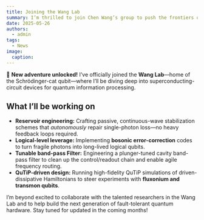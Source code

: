```yaml
---
title: Joining the Wang Lab
summary: I’m thrilled to join Chen Wang’s group to push the frontiers of bosonic error correction in superconducting circuits!
date: 2025-05-26
authors:
  - admin
tags:
  - News
image:
  caption: 
---
```


🚀 **New adventure unlocked!** I’ve officially joined the **Wang Lab**—home of the Schrödinger-cat qubit—where I’ll be diving deep into superconducting-circuit devices for quantum information processing.

## What I’ll be working on

- **Reservoir engineering:** Crafting passive, continuous-wave stabilization schemes that *autonomously* repair single-photon loss—no heavy feedback loops required.
- **Logical-level leverage:** Implementing **bosonic error-correction** codes to turn fragile photons into long-lived logical qubits.  
- **Tunable band-pass Filter:** Engineering a plunger-tuned cavity band-pass filter to clean up the control/readout chain and enable agile frequency routing.  
- **QuTiP-driven design:** Running high-fidelity QuTiP simulations of driven-dissipative Hamiltonians to steer experiments with **fluxonium and transmon qubits**.  

I’m beyond excited to collaborate with the talented researchers in the Wang Lab and to help build the next generation of fault-tolerant quantum hardware. Stay tuned for updated in the coming months!

